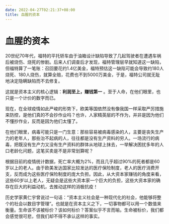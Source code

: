 ```yaml
---
date: 2022-04-27T02:21:37+08:00
title: 血腥的资本
---
```


# 血腥的资本

20世纪70年代，福特的平托轿车由于油箱设计缺陷导致了几起驾驶者在遭遇车祸后被烧伤、烧死的惨剧。后来人们调查后才发现，福特管理层早就知道这一缺陷，但福特算了一笔账：召回要花约1.4亿美金，福特预估这一缺陷可能会导致约180人烧死、180人烧伤，就算全赔，花费也不到5000万美金，于是，福特公司就无耻地决定隐瞒缺陷而不去修复。

这就是资本主义的核心逻辑：**利润至上，赚钱第一** 。至于人命，在他们眼里，也只是一个计价的数字而已。

现在，在全球疫情如此严峻的形势下，欧美等国依然没有像我国一样采取严厉措施来防控，是他们真的不会抄作业吗？也许，人家精英层的不作为，并非是因为他们不懂抄作业，反而是因为他们太懂了。

在他们眼里，病毒可能只是一门生意：那些容易被病毒感染的人，主要是丧失生产力的老年人，那些治不起病的人，往往都是没有生产资料的穷人。一场流行的病毒，把既没有生产力又没有生产资料的群体从地球上抹去，一举解决困扰多年的人口老龄化问题，这笔买卖是不是非常划算呢？

根据目前的疫情统计数据，死亡率大概为2%，而且几乎超过90%的死者都是60岁以上的老人。由于欧美发达国家比较发达的医疗保险制度，老人的医疗消费开支，反而成为这些医疗保险制度的庞大负担。因此，从大资本家赚钱的角度来看，这些60岁以上老人，无疑会是这些大资本家一个巨大的负担，这些大资本家的确存在巨大的利益动机，去推动这样的消极抗疫！

历史学家黄仁宇曾说过一句话：“资本主义社会是一种现代化的社会，他能够将整个的社会以数目字管理”。也就是在资本主义之下，一切事物都可以用一个数值来衡量。生命该不该被标价？该如何标价？答案似乎不言而喻。生命被标价，我们都会感觉很可悲，但我们却不得不承认这样的事实。